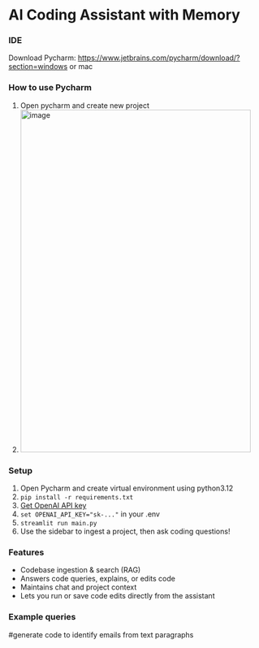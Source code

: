 # AI Coding Assistant with Memory
### IDE 
Download Pycharm: https://www.jetbrains.com/pycharm/download/?section=windows or mac

### How to use Pycharm
1. Open pycharm and create new project
2. <img width="453" height="675" alt="image" src="https://github.com/user-attachments/assets/3d40572c-150c-4ea2-add9-ca9d3801d55a" />

### Setup
1. Open Pycharm and create virtual environment using python3.12
2. `pip install -r requirements.txt`
3. [Get OpenAI API key](https://platform.openai.com/)
4. `set OPENAI_API_KEY="sk-..."`  in your .env
5. `streamlit run main.py`
6. Use the sidebar to ingest a project, then ask coding questions!

### Features

- Codebase ingestion & search (RAG)
- Answers code queries, explains, or edits code
- Maintains chat and project context
- Lets you run or save code edits directly from the assistant

### Example queries
#generate code to identify emails from text paragraphs
